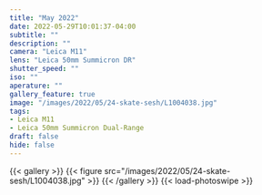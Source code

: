 ```yaml
---
title: "May 2022"
date: 2022-05-29T10:01:37-04:00
subtitle: ""
description: ""
camera: "Leica M11"
lens: "Leica 50mm Summicron DR"
shutter_speed: ""
iso: ""
aperature: ""
gallery_feature: true
image: "/images/2022/05/24-skate-sesh/L1004038.jpg"
tags:
- Leica M11
- Leica 50mm Summicron Dual-Range
draft: false
hide: false
---
```


{{< gallery >}}
  {{< figure src="/images/2022/05/24-skate-sesh/L1004038.jpg" >}}
{{< /gallery >}}
{{< load-photoswipe >}}
